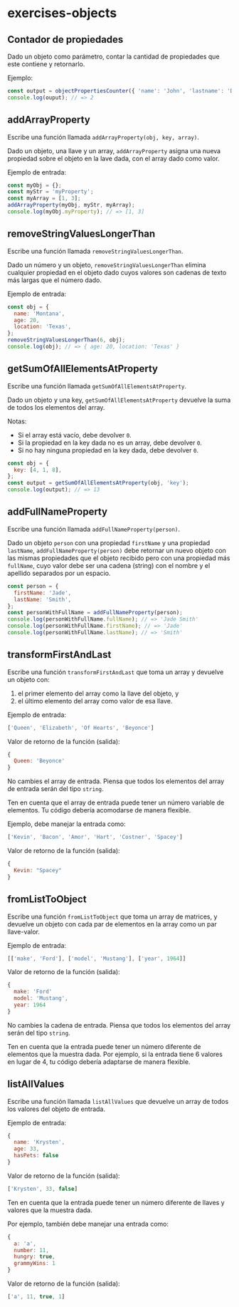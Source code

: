 # exercises-objects

## Contador de propiedades

Dado un objeto como parámetro, contar la cantidad de propiedades que este
contiene y retornarlo.

Ejemplo:

```javascript
const output = objectPropertiesCounter({ 'name': 'John', 'lastname': 'Doe' });
console.log(ouput); // => 2
```

## addArrayProperty

Escribe una función llamada `addArrayProperty(obj, key, array)`.

Dado un objeto, una llave y un array, `addArrayProperty` asigna una nueva
propiedad sobre el objeto en la lave dada, con el array dado como valor.

Ejemplo de entrada:

```js
const myObj = {};
const myStr = 'myProperty';
const myArray = [1, 3];
addArrayProperty(myObj, myStr, myArray);
console.log(myObj.myProperty); // => [1, 3]
```

## removeStringValuesLongerThan

Escribe una función llamada `removeStringValuesLongerThan`.

Dado un número y un objeto, `removeStringValuesLongerThan` elimina cualquier
propiedad en el objeto dado cuyos valores son cadenas de texto más largas que el
número dado.

Ejemplo de entrada:

```js
const obj = {
  name: 'Montana',
  age: 20,
  location: 'Texas',
};
removeStringValuesLongerThan(6, obj);
console.log(obj); // => { age: 20, location: 'Texas' }
```

## getSumOfAllElementsAtProperty

Escribe una función llamada `getSumOfAllElementsAtProperty`.

Dado un objeto y una key, `getSumOfAllElementsAtProperty` devuelve la suma de
todos los elementos del array.

Notas:

- Si el array está vacío, debe devolver `0`.
- Si la propiedad en la key dada no es un array, debe devolver `0`.
- Si no hay ninguna propiedad en la key dada, debe devolver `0`.

```js
const obj = {
  key: [4, 1, 8],
};
const output = getSumOfAllElementsAtProperty(obj, 'key');
console.log(output); // => 13
```

## addFullNameProperty

Escribe una función llamada `addFullNameProperty(person)`.

Dado un objeto `person` con una propiedad `firstName` y una propiedad
`lastName`, `addFullNameProperty(person)` debe retornar un nuevo objeto con las
mismas propiedades que el objeto recibido pero con una propiedad más `fullName`,
cuyo valor debe ser una cadena (string) con el nombre y el apellido separados
por un espacio.

```js
const person = {
  firstName: 'Jade',
  lastName: 'Smith',
};
const personWithFullName = addFullNameProperty(person);
console.log(personWithFullName.fullName); // => 'Jade Smith'
console.log(personWithFullName.firstName); // => 'Jade'
console.log(personWithFullName.lastName); // => 'Smith'
```

## transformFirstAndLast

Escribe una función `transformFirstAndLast` que toma un array y devuelve un
objeto con:

1. el primer elemento del array como la llave del objeto, y
2. el último elemento del array como valor de esa llave.

Ejemplo de entrada:

```js
['Queen', 'Elizabeth', 'Of Hearts', 'Beyonce']
```

Valor de retorno de la función (salida):

```js
{
  Queen: 'Beyonce'
}
```

No cambies el array de entrada. Piensa que todos los elementos del array de
entrada serán del tipo `string`.

Ten en cuenta que el array de entrada puede tener un número variable de
elementos. Tu código debería acomodarse de manera flexible.

Ejemplo, debe manejar la entrada como:

```js
['Kevin', 'Bacon', 'Amor', 'Hart', 'Costner', 'Spacey']
```

Valor de retorno de la función (salida):

```js
{
  Kevin: "Spacey"
}
```

## fromListToObject

Escribe una función `fromListToObject` que toma un array de matrices, y
devuelve un objeto con cada par de elementos en la array como un par
llave-valor.

Ejemplo de entrada:

```js
[['make', 'Ford'], ['model', 'Mustang'], ['year', 1964]]
```

Valor de retorno de la función (salida):

```js
{
  make: 'Ford'
  model: 'Mustang',
  year: 1964
}
```

No cambies la cadena de entrada. Piensa que todos los elementos del array serán
del tipo `string`.

Ten en cuenta que la entrada puede tener un número diferente de elementos que
la muestra dada. Por ejemplo, si la entrada tiene 6 valores en lugar de 4, tu
código debería adaptarse de manera flexible.

## listAllValues

Escribe una función llamada `listAllValues` que devuelve un array de todos los
valores del objeto de entrada.

Ejemplo de entrada:

```js
{
  name: 'Krysten',
  age: 33,
  hasPets: false
}
```

Valor de retorno de la función (salida):

```js
['Krysten', 33, false]
```

Ten en cuenta que la entrada puede tener un número diferente de llaves y
valores que la muestra dada.

Por ejemplo, también debe manejar una entrada como:

```js
{
  a: 'a',
  number: 11,
  hungry: true,
  grammyWins: 1
}
```

Valor de retorno de la función (salida):

```js
['a', 11, true, 1]
```


